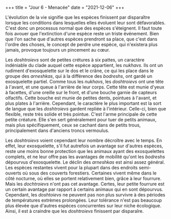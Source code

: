 +++
title = "Jour 6 - Menacée"
date = "2021-12-06"
+++

L'évolution de la vie signifie que les espèces finissent par disparaître lorsque les conditions dans lesquelles elles évoluent leur sont défavorables.
C'est donc un processus normal que des espèces s'éteignent.
Il faut toute fois avouer que l'extinction d'une espèce reste un triste événement.
Bien que l'on sache que d'autres espèces prendront sa place, que c'est dans l'ordre des choses, le concept de perdre une espèce, qui n'existera plus jamais, provoque toujours un pincement au cœur.

Les *doshtroievs* sont de petites crétures à six pattes, un caractère indéniable du clade auquel cette espèce appartient, les *nukhavs*.
Ils ont un rudiment d'exosquelette sur le dos et le crâne, ce qui les place dans le groupe des *arneshkas*, qui à la différence des *bodreshs*, ont gardé un exosquelette partiel.
Comme tous les *nukhavs*, les *doshtroievs* ont une tête à l'avant, et une queue à l'arrière de leur corps.
Cette tête est munie d'yeux à facettes, d'une oreille sur le front, et d'une bouche garnie de capteurs olfactifs.
Cette bouche est munie de petites dents, pointues à l'avant, et plus plates à l'arrière.
Cependant, le caractère le plus important est la sort de langue que les *doshtroievs* gardent repliée à l'intérieur.
Celle-ci, bien que flexible, reste très solide et très pointue.
C'est l'arme principale de cette petite créature.
Elle s'en sert généralement pour tuer de petits animaux, mais plus spécifiquement, ceux se cachant dans de petits trous, principalement dans d'anciens troncs vermoulus.

Les *doshtroievs* voient cependant leur nombre décroître avec le temps.
En effet, leur exosquelette, s'il fut autrefois un avantage sur d'autres espèces, reste une moins bonne protection que les animaux ayant des exosquelettes complets, et ne leur offre pas les avantages de mobilité qu'ont les *bodreshs* dépourvus d'exosquelette.
Le déclin des *arneshkas* est ainsi assez général.
Les espèces restantes vivent pour la plupart dans des endroits semi-ouverts où sous des couverts forestiers.
Certaines vivent même dans le côté nocturne, où elles se portent relativement bien, grâce à leur fourrure.
Mais les *dochtroievs* n'ont pas cet avantage.
Certes, leur petite fourrure est un certain avantage par rapport à certains animaux qui en sont dépourvus.
Cependant, les *doshtoievs* ne peuvent pas non plus survivre à des périodes de températures extrèmes prolongées.
Leur tolérance n'est pas beaucoup plus élevée que d'autres espèces concurrentes sur leur niche écologique.
Ainsi, il est à craindre que les *doshtroievs* finissent par disparaîre.

